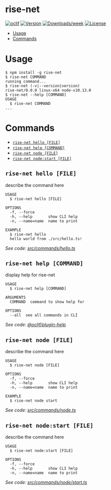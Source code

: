 rise-net
========



[![oclif](https://img.shields.io/badge/cli-oclif-brightgreen.svg)](https://oclif.io)
[![Version](https://img.shields.io/npm/v/rise-net.svg)](https://npmjs.org/package/rise-net)
[![Downloads/week](https://img.shields.io/npm/dw/rise-net.svg)](https://npmjs.org/package/rise-net)
[![License](https://img.shields.io/npm/l/rise-net.svg)](https://github.com/jpopesculian/rise-net/blob/master/package.json)

<!-- toc -->
* [Usage](#usage)
* [Commands](#commands)
<!-- tocstop -->
# Usage
<!-- usage -->
```sh-session
$ npm install -g rise-net
$ rise-net COMMAND
running command...
$ rise-net (-v|--version|version)
rise-net/0.0.0 linux-x64 node-v10.13.0
$ rise-net --help [COMMAND]
USAGE
  $ rise-net COMMAND
...
```
<!-- usagestop -->
# Commands
<!-- commands -->
* [`rise-net hello [FILE]`](#rise-net-hello-file)
* [`rise-net help [COMMAND]`](#rise-net-help-command)
* [`rise-net node [FILE]`](#rise-net-node-file)
* [`rise-net node:start [FILE]`](#rise-net-nodestart-file)

## `rise-net hello [FILE]`

describe the command here

```
USAGE
  $ rise-net hello [FILE]

OPTIONS
  -f, --force
  -h, --help       show CLI help
  -n, --name=name  name to print

EXAMPLE
  $ rise-net hello
  hello world from ./src/hello.ts!
```

_See code: [src/commands/hello.ts](https://github.com/jpopesculian/rise-net/blob/v0.0.0/src/commands/hello.ts)_

## `rise-net help [COMMAND]`

display help for rise-net

```
USAGE
  $ rise-net help [COMMAND]

ARGUMENTS
  COMMAND  command to show help for

OPTIONS
  --all  see all commands in CLI
```

_See code: [@oclif/plugin-help](https://github.com/oclif/plugin-help/blob/v2.1.4/src/commands/help.ts)_

## `rise-net node [FILE]`

describe the command here

```
USAGE
  $ rise-net node [FILE]

OPTIONS
  -f, --force
  -h, --help       show CLI help
  -n, --name=name  name to print

EXAMPLE
  $ rise-net node start
```

_See code: [src/commands/node.ts](https://github.com/jpopesculian/rise-net/blob/v0.0.0/src/commands/node.ts)_

## `rise-net node:start [FILE]`

describe the command here

```
USAGE
  $ rise-net node:start [FILE]

OPTIONS
  -f, --force
  -h, --help       show CLI help
  -n, --name=name  name to print
```

_See code: [src/commands/node/start.ts](https://github.com/jpopesculian/rise-net/blob/v0.0.0/src/commands/node/start.ts)_
<!-- commandsstop -->
